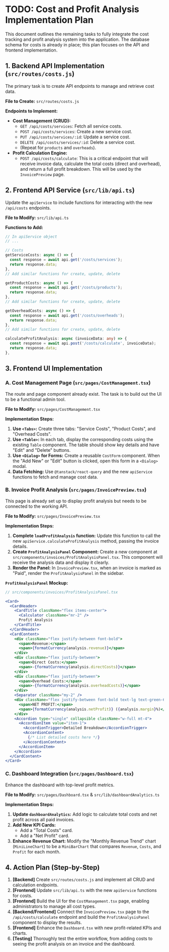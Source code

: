  # TODO: Cost and Profit Analysis Implementation Plan

This document outlines the remaining tasks to fully integrate the cost tracking and profit analysis system into the application. The database schema for costs is already in place; this plan focuses on the API and frontend implementation.

## 1. **Backend API Implementation (`src/routes/costs.js`)**

The primary task is to create API endpoints to manage and retrieve cost data.

**File to Create:** `src/routes/costs.js`

**Endpoints to Implement:**

-   **Cost Management (CRUD):**
    -   `GET /api/costs/services`: Fetch all service costs.
    -   `POST /api/costs/services`: Create a new service cost.
    -   `PUT /api/costs/services/:id`: Update a service cost.
    -   `DELETE /api/costs/services/:id`: Delete a service cost.
    -   (Repeat for `products` and `overheads`).
-   **Profit Calculation Engine:**
    -   `POST /api/costs/calculate`: This is a critical endpoint that will receive invoice data, calculate the total costs (direct and overhead), and return a full profit breakdown. This will be used by the `InvoicePreview` page.

## 2. **Frontend API Service (`src/lib/api.ts`)**

Update the `apiService` to include functions for interacting with the new `/api/costs` endpoints.

**File to Modify:** `src/lib/api.ts`

**Functions to Add:**

```typescript
// In apiService object
// ...

// Costs
getServiceCosts: async () => {
  const response = await api.get('/costs/services');
  return response.data;
},
// Add similar functions for create, update, delete

getProductCosts: async () => {
  const response = await api.get('/costs/products');
  return response.data;
},
// Add similar functions for create, update, delete

getOverheadCosts: async () => {
  const response = await api.get('/costs/overheads');
  return response.data;
},
// Add similar functions for create, update, delete

calculateProfitAnalysis: async (invoiceData: any) => {
  const response = await api.post('/costs/calculate', invoiceData);
  return response.data;
},
```

## 3. **Frontend UI Implementation**

### **A. Cost Management Page (`src/pages/CostManagement.tsx`)**

The route and page component already exist. The task is to build out the UI to be a functional admin tool.

**File to Modify:** `src/pages/CostManagement.tsx`

**Implementation Steps:**

1.  **Use `<Tabs>`:** Create three tabs: "Service Costs", "Product Costs", and "Overhead Costs".
2.  **Use `<Table>`:** In each tab, display the corresponding costs using the existing `Table` component. The table should show key details and have "Edit" and "Delete" buttons.
3.  **Use `<Dialog>` for Forms:** Create a reusable `CostForm` component. When the "Add New" or "Edit" button is clicked, open this form in a `<Dialog>` modal.
4.  **Data Fetching:** Use `@tanstack/react-query` and the new `apiService` functions to fetch and manage cost data.

### **B. Invoice Profit Analysis (`src/pages/InvoicePreview.tsx`)**

This page is already set up to display profit analysis but needs to be connected to the working API.

**File to Modify:** `src/pages/InvoicePreview.tsx`

**Implementation Steps:**

1.  **Complete `loadProfitAnalysis` function:** Update this function to call the new `apiService.calculateProfitAnalysis` method, passing the invoice details.
2.  **Create `ProfitAnalysisPanel` Component:** Create a new component at `src/components/invoices/ProfitAnalysisPanel.tsx`. This component will receive the analysis data and display it clearly.
3.  **Render the Panel:** In `InvoicePreview.tsx`, when an invoice is marked as "Paid", render the `ProfitAnalysisPanel` in the sidebar.

**`ProfitAnalysisPanel` Mockup:**

```jsx
// src/components/invoices/ProfitAnalysisPanel.tsx

<Card>
  <CardHeader>
    <CardTitle className="flex items-center">
      <Calculator className="mr-2" />
      Profit Analysis
    </CardTitle>
  </CardHeader>
  <CardContent>
    <div className="flex justify-between font-bold">
      <span>Revenue:</span>
      <span>{formatCurrency(analysis.revenue)}</span>
    </div>
    <div className="flex justify-between">
      <span>Direct Costs:</span>
      <span>-{formatCurrency(analysis.directCosts)}</span>
    </div>
    <div className="flex justify-between">
      <span>Overhead Costs:</span>
      <span>-{formatCurrency(analysis.overheadCosts)}</span>
    </div>
    <Separator className="my-2" />
    <div className="flex justify-between font-bold text-lg text-green-600">
      <span>NET PROFIT:</span>
      <span>{formatCurrency(analysis.netProfit)} ({analysis.margin}%)</span>
    </div>
    <Accordion type="single" collapsible className="w-full mt-4">
      <AccordionItem value="item-1">
        <AccordionTrigger>Detailed Breakdown</AccordionTrigger>
        <AccordionContent>
          {/* List detailed costs here */}
        </AccordionContent>
      </AccordionItem>
    </Accordion>
  </CardContent>
</Card>
```

### **C. Dashboard Integration (`src/pages/Dashboard.tsx`)**

Enhance the dashboard with top-level profit metrics.

**File to Modify:** `src/pages/Dashboard.tsx` & `src/lib/dashboardAnalytics.ts`

**Implementation Steps:**

1.  **Update `dashboardAnalytics`:** Add logic to calculate total costs and net profit across all paid invoices.
2.  **Add New KPI Cards:**
    -   Add a "Total Costs" card.
    -   Add a "Net Profit" card.
3.  **Enhance Revenue Chart:** Modify the "Monthly Revenue Trend" chart (`MiniLineChart`) to be a `MiniBarChart` that compares `Revenue`, `Costs`, and `Profit` for each month.

## 4. **Action Plan (Step-by-Step)**

1.  **[Backend]** Create `src/routes/costs.js` and implement all CRUD and calculation endpoints.
2.  **[Frontend]** Update `src/lib/api.ts` with the new `apiService` functions for costs.
3.  **[Frontend]** Build the UI for the `CostManagement.tsx` page, enabling administrators to manage all cost types.
4.  **[Backend/Frontend]** Connect the `InvoicePreview.tsx` page to the `/api/costs/calculate` endpoint and build the `ProfitAnalysisPanel` component to display the results.
5.  **[Frontend]** Enhance the `Dashboard.tsx` with new profit-related KPIs and charts.
6.  **[Testing]** Thoroughly test the entire workflow, from adding costs to seeing the profit analysis on an invoice and the dashboard.
